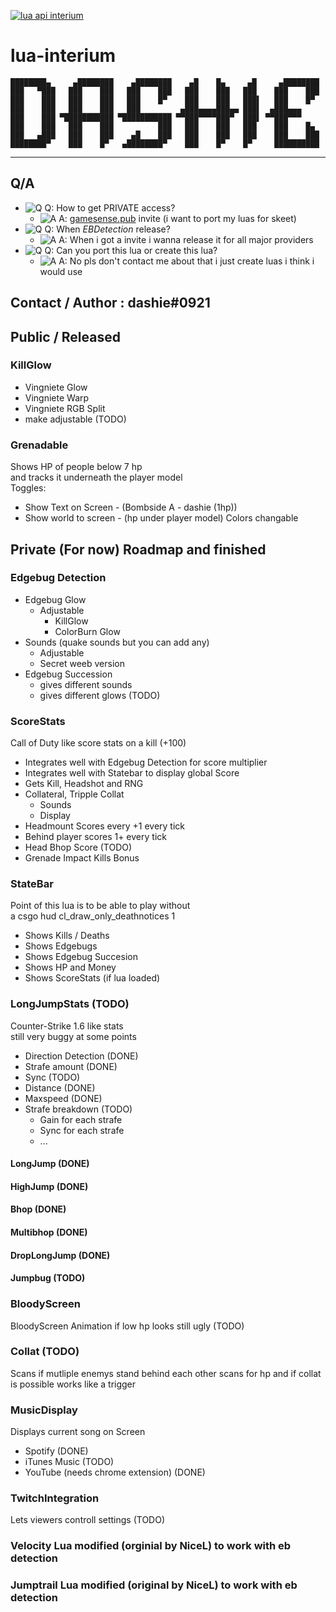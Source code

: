 [![lua api interium](https://img.shields.io/badge/lua%20api-interium-brightgreen.svg?style=flat)](http://interium.ooo)

# lua-interium
 
    ████████▄     ▄████████    ▄████████    ▄█    █▄     ▄█     ▄████████  
    ███   ▀███   ███    ███   ███    ███   ███    ███   ███    ███    ███  
    ███    ███   ███    ███   ███    █▀    ███    ███   ███▌   ███    █▀  
    ███    ███   ███    ███   ███         ▄███▄▄▄▄███▄▄ ███▌  ▄███▄▄▄  
    ███    ███ ▀███████████ ▀███████████ ▀▀███▀▀▀▀███▀  ███▌ ▀▀███▀▀▀  
    ███    ███   ███    ███          ███   ███    ███   ███    ███    █▄  
    ███   ▄███   ███    ███    ▄█    ███   ███    ███   ███    ███    ███  
    ████████▀    ███    █▀   ▄████████▀    ███    █▀    █▀     ██████████  

----------------------------------------------------------------------

## Q/A

- ![Q](https://placehold.it/15/f03c15/000000?text=+) Q: How to get PRIVATE access?
  - ![A](https://placehold.it/15/c5f015/000000?text=+) A: [gamesense.pub](https://gamesense.pub) invite (i want to port my luas for skeet)
- ![Q](https://placehold.it/15/f03c15/000000?text=+) Q: When *EBDetection* release?
  - ![A](https://placehold.it/15/c5f015/000000?text=+) A: When i got a invite i wanna release it for all major providers
- ![Q](https://placehold.it/15/f03c15/000000?text=+) Q: Can you port this lua or create this lua?
  - ![A](https://placehold.it/15/c5f015/000000?text=+) A: No pls don't contact me about that i just create luas i think i would use

## Contact / Author  : dashie#0921

## Public / Released

### KillGlow

- Vingniete Glow
- Vingniete Warp
- Vingniete RGB Split
- make adjustable (TODO)

### Grenadable

Shows HP of people below 7 hp  
and tracks it underneath the player model  
Toggles:
- Show Text on Screen - (Bombside A - dashie (1hp))
- Show world to screen - (hp under player model)
Colors changable  

## Private (For now) Roadmap and finished

### Edgebug Detection

- Edgebug Glow
  - Adjustable
    - KillGlow
    - ColorBurn Glow
- Sounds (quake sounds but you can add any)
  - Adjustable
  - Secret weeb version
- Edgebug Succession
  - gives different sounds
  - gives different glows (TODO)

### ScoreStats

Call of Duty like score stats on a kill (+100) 

- Integrates well with Edgebug Detection for score multiplier
- Integrates well with Statebar to display global Score
- Gets Kill, Headshot and RNG
- Collateral, Tripple Collat
  - Sounds
  - Display
- Headmount Scores every +1 every tick
- Behind player scores 1+ every tick
- Head Bhop Score (TODO)
- Grenade Impact Kills Bonus

### StateBar

Point of this lua is to be able to play without  
a csgo hud cl_draw_only_deathnotices 1  

- Shows Kills / Deaths
- Shows Edgebugs
- Shows Edgebug Succesion
- Shows HP and Money
- Shows ScoreStats (if lua loaded)

### LongJumpStats (TODO)

Counter-Strike 1.6 like stats  
still very buggy at some points  

- Direction Detection (DONE)
- Strafe amount (DONE)
- Sync (TODO)
- Distance (DONE)
- Maxspeed (DONE)
- Strafe breakdown (TODO)
  - Gain for each strafe
  - Sync for each strafe
  - ...

#### LongJump (DONE)

#### HighJump (DONE)

#### Bhop (DONE)

#### Multibhop (DONE)

#### DropLongJump (DONE)

#### Jumpbug (TODO)

### BloodyScreen

BloodyScreen Animation if low hp
looks still ugly (TODO)

### Collat (TODO)

Scans if mutliple enemys stand behind each other 
scans for hp and if collat is possible 
works like a trigger 

### MusicDisplay

Displays current song on Screen

- Spotify (DONE)
- iTunes Music (TODO)
- YouTube (needs chrome extension) (DONE)

### TwitchIntegration

Lets viewers controll settings (TODO)

### Velocity Lua modified (orginial by NiceL) to work with eb detection

### Jumptrail Lua modified (original by NiceL) to work with eb detection 

